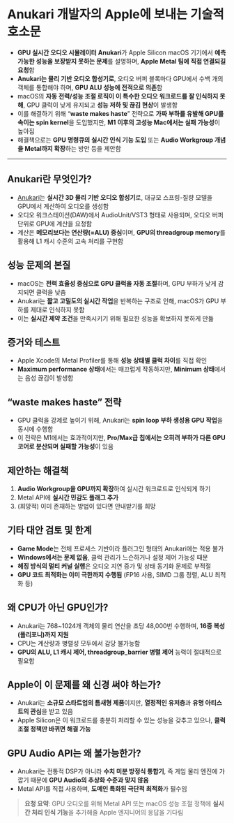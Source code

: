 # Anukari 개발자의 Apple에 보내는 기술적 호소문


* **GPU 실시간 오디오 시뮬레이터 Anukari**가 Apple Silicon macOS 기기에서 **예측 가능한 성능을 보장받지 못하는 문제**를 설명하며, **Apple Metal 팀에 직접 연결되길 요청**함
* **Anukari는 물리 기반 오디오 합성기로**, 오디오 버퍼 블록마다 GPU에서 수백 개의 객체를 통합해야 하며, **GPU ALU 성능에 전적으로 의존**함
* macOS의 **자동 전력/성능 조절 로직이 이 특수한 오디오 워크로드를 잘 인식하지 못해**, GPU 클럭이 낮게 유지되고 **성능 저하 및 끊김 현상**이 발생함
* 이를 해결하기 위해 “**waste makes haste**” 전략으로 **가짜 부하를 유발해 GPU를 속이는 spin kernel**을 도입했지만, **M1 이후의 고성능 Mac에서는 실패 가능성**이 높아짐
* 해결책으로는 **GPU 명령큐의 실시간 인식 기능 도입** 또는 **Audio Workgroup 개념을 Metal까지 확장**하는 방안 등을 제안함

---

Anukari란 무엇인가?
--------------

* [Anukari](https://anukari.com)는 **실시간 3D 물리 기반 오디오 합성기**로, 대규모 스프링-질량 모델을 GPU에서 계산하여 오디오를 생성함
* 오디오 워크스테이션(DAW)에서 AudioUnit/VST3 형태로 사용되며, 오디오 버퍼 단위로 GPU에 계산을 요청함
* 계산은 **메모리보다는 연산량(=ALU) 중심**이며, **GPU의 threadgroup memory**를 활용해 L1 캐시 수준의 고속 처리를 구현함

성능 문제의 본질
---------

* macOS는 **전력 효율성 중심으로 GPU 클럭을 자동 조절**하며, GPU 부하가 낮게 감지되면 클럭을 낮춤
* Anukari는 **짧고 고밀도의 실시간 작업**을 반복하는 구조로 인해, macOS가 GPU 부하를 제대로 인식하지 못함
* 이는 **실시간 제약 조건**을 만족시키기 위해 필요한 성능을 확보하지 못하게 만듦

증거와 테스트
-------

* Apple Xcode의 Metal Profiler를 통해 **성능 상태별 클럭 차이**를 직접 확인
* **Maximum performance 상태**에서는 매끄럽게 작동하지만, **Minimum 상태**에서는 음성 끊김이 발생함

“waste makes haste” 전략
----------------------

* GPU 클럭을 강제로 높이기 위해, Anukari는 **spin loop 부하 생성용 GPU 작업**을 동시에 수행함
* 이 전략은 M1에서는 효과적이지만, **Pro/Max급 칩에서는 오히려 부하가 다른 GPU 코어로 분산되며 실패할 가능성**이 있음

제안하는 해결책
--------

1. **Audio Workgroup을 GPU까지 확장**하여 실시간 워크로드로 인식되게 하기
2. Metal API에 **실시간 민감도 플래그 추가**
3. (희망적) 이미 존재하는 방법이 있다면 안내받기를 희망

기타 대안 검토 및 한계
-------------

* **Game Mode**는 전체 프로세스 기반이라 플러그인 형태의 Anukari에는 적용 불가
* **Windows에서는 문제 없음**, 클럭 관리가 느슨하거나 설정 제어 가능성 때문
* **헤징 방식의 멀티 커널 실행**은 오디오 지연 증가 및 상태 동기화 문제로 부적절
* **GPU 코드 최적화는 이미 극한까지 수행됨** (FP16 사용, SIMD 그룹 정렬, ALU 최적화 등)

왜 CPU가 아닌 GPU인가?
----------------

* Anukari는 768~1024개 객체의 물리 연산을 초당 48,000번 수행하며, **16중 복성(폴리포니)까지 지원**
* CPU는 계산량과 병렬성 모두에서 감당 불가능함
* **GPU의 ALU, L1 캐시 제어, threadgroup\_barrier 병렬 제어** 능력이 절대적으로 필요함

Apple이 이 문제를 왜 신경 써야 하는가?
-------------------------

* Anukari는 **소규모 스타트업의 틈새형 제품**이지만, **열정적인 유저층**과 **유명 아티스트의 관심**을 받고 있음
* Apple Silicon은 이 워크로드를 충분히 처리할 수 있는 성능을 갖추고 있으나, **클럭 조절 정책만 바뀌면 해결 가능**

GPU Audio API는 왜 불가능한가?
-----------------------

* Anukari는 전통적 DSP가 아니라 **수치 미분 방정식 통합기**, 즉 게임 물리 엔진에 가깝기 때문에 **GPU Audio의 추상화 수준과 맞지 않음**
* Metal API를 직접 사용하며, **도메인 특화된 극단적 최적화**가 필수임

> **요청 요약**: GPU 오디오를 위해 Metal API 또는 macOS 성능 조절 정책에 **실시간 처리 인식 기능**을 추가해줄 Apple 엔지니어의 응답을 기다림


